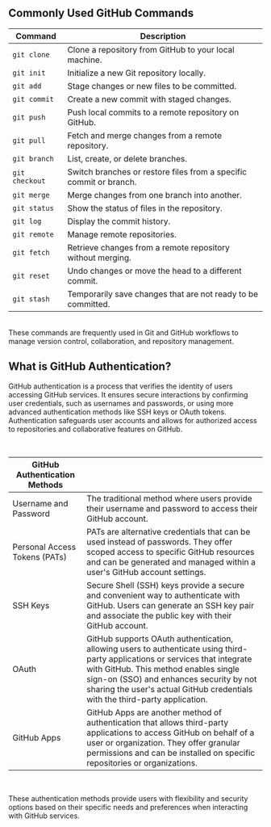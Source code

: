 ## Commonly Used GitHub Commands

| Command         | Description                                   |
| --------------- | --------------------------------------------- |
| `git clone`     | Clone a repository from GitHub to your local machine. |
| `git init`      | Initialize a new Git repository locally.       |
| `git add`       | Stage changes or new files to be committed.    |
| `git commit`    | Create a new commit with staged changes.       |
| `git push`      | Push local commits to a remote repository on GitHub. |
| `git pull`      | Fetch and merge changes from a remote repository. |
| `git branch`    | List, create, or delete branches.              |
| `git checkout`  | Switch branches or restore files from a specific commit or branch. |
| `git merge`     | Merge changes from one branch into another.     |
| `git status`    | Show the status of files in the repository.     |
| `git log`       | Display the commit history.                    |
| `git remote`    | Manage remote repositories.                    |
| `git fetch`     | Retrieve changes from a remote repository without merging. |
| `git reset`     | Undo changes or move the head to a different commit. |
| `git stash`     | Temporarily save changes that are not ready to be committed. |

<br />
These commands are frequently used in Git and GitHub workflows to manage version control, collaboration, and repository management.

## What is GitHub Authentication?

GitHub authentication is a process that verifies the identity of users accessing GitHub services. It ensures secure interactions by confirming user credentials, such as usernames and passwords, or using more advanced authentication methods like SSH keys or OAuth tokens. Authentication safeguards user accounts and allows for authorized access to repositories and collaborative features on GitHub.

<br />

| GitHub Authentication Methods | |
| -------------------- | --------------------|
| Username and Password | The traditional method where users provide their username and password to access their GitHub account. |
| Personal Access Tokens (PATs) | PATs are alternative credentials that can be used instead of passwords. They offer scoped access to specific GitHub resources and can be generated and managed within a user's GitHub account settings. | 
| SSH Keys | Secure Shell (SSH) keys provide a secure and convenient way to authenticate with GitHub. Users can generate an SSH key pair and associate the public key with their GitHub account. |
| OAuth | GitHub supports OAuth authentication, allowing users to authenticate using third-party applications or services that integrate with GitHub. This method enables single sign-on (SSO) and enhances security by not sharing the user's actual GitHub credentials with the third-party application.
| GitHub Apps | GitHub Apps are another method of authentication that allows third-party applications to access GitHub on behalf of a user or organization. They offer granular permissions and can be installed on specific repositories or organizations.
<br />

These authentication methods provide users with flexibility and security options based on their specific needs and preferences when interacting with GitHub services.

<br />


